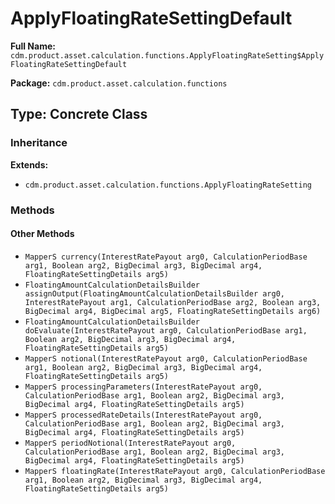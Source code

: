 # ApplyFloatingRateSettingDefault

**Full Name:** `cdm.product.asset.calculation.functions.ApplyFloatingRateSetting$ApplyFloatingRateSettingDefault`

**Package:** `cdm.product.asset.calculation.functions`

## Type: Concrete Class

### Inheritance

**Extends:**
- `cdm.product.asset.calculation.functions.ApplyFloatingRateSetting`

### Methods

#### Other Methods

- `MapperS currency(InterestRatePayout arg0, CalculationPeriodBase arg1, Boolean arg2, BigDecimal arg3, BigDecimal arg4, FloatingRateSettingDetails arg5)`
- `FloatingAmountCalculationDetailsBuilder assignOutput(FloatingAmountCalculationDetailsBuilder arg0, InterestRatePayout arg1, CalculationPeriodBase arg2, Boolean arg3, BigDecimal arg4, BigDecimal arg5, FloatingRateSettingDetails arg6)`
- `FloatingAmountCalculationDetailsBuilder doEvaluate(InterestRatePayout arg0, CalculationPeriodBase arg1, Boolean arg2, BigDecimal arg3, BigDecimal arg4, FloatingRateSettingDetails arg5)`
- `MapperS notional(InterestRatePayout arg0, CalculationPeriodBase arg1, Boolean arg2, BigDecimal arg3, BigDecimal arg4, FloatingRateSettingDetails arg5)`
- `MapperS processingParameters(InterestRatePayout arg0, CalculationPeriodBase arg1, Boolean arg2, BigDecimal arg3, BigDecimal arg4, FloatingRateSettingDetails arg5)`
- `MapperS processedRateDetails(InterestRatePayout arg0, CalculationPeriodBase arg1, Boolean arg2, BigDecimal arg3, BigDecimal arg4, FloatingRateSettingDetails arg5)`
- `MapperS periodNotional(InterestRatePayout arg0, CalculationPeriodBase arg1, Boolean arg2, BigDecimal arg3, BigDecimal arg4, FloatingRateSettingDetails arg5)`
- `MapperS floatingRate(InterestRatePayout arg0, CalculationPeriodBase arg1, Boolean arg2, BigDecimal arg3, BigDecimal arg4, FloatingRateSettingDetails arg5)`

